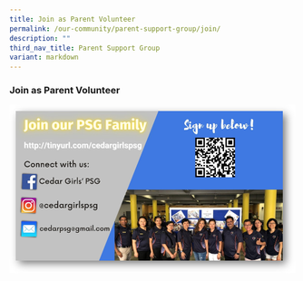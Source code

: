 ```yaml
---
title: Join as Parent Volunteer
permalink: /our-community/parent-support-group/join/
description: ""
third_nav_title: Parent Support Group
variant: markdown
---
```

### Join as Parent Volunteer

![](/images/2024%20PSG/STAY_CONNECTED.png)